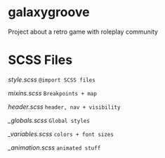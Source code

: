 # galaxygroove
 Project about a retro game with roleplay community

# SCSS Files

*style.scss*
`@import SCSS files`

*mixins.scss*
`Breakpoints + map`

*header.scss*
`header, nav + visibility`

*_globals.scss*
`Global styles`

*_variables.scss*
`colors + font sizes`

*_animation.scss*
`animated stuff`